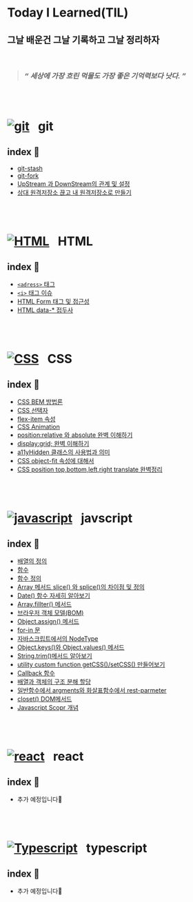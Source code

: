 <h1>Today I Learned(TIL)</h1>


<h2>그날 배운건 그날 기록하고 그날 정리하자</h2>
 
 <br/>

  > ### *“ 세상에 가장 흐린 먹물도 가장 좋은 기억력보다 낫다. ”* 

<br/>
  <br />

   

 # [![git](https://skillicons.dev/icons?i=git)](https://skillicons.dev) &nbsp;  git
 ## index 💁
 - [git-stash](https://github.com/suwan98/TIL-Today-I-Learned/blob/main/git/git-stash.md)
 - [git-fork](./git/fork.md)
 - [UpStream 과 DownStream의 관계 및 설정](./git/upstream-downstream.md)
 - [상대 원격저장소 끊고 내 원격저장소로 만들기](./git/git-remote-and-clone.md)

  
  <br/>
  <br />
  

   
  # [![HTML](https://skillicons.dev/icons?i=html)](https://skillicons.dev) &nbsp;  HTML
  ## index 💁
  - [`<adress>` 태그](https://github.com/suwan98/TIL-Today-I-Learned/blob/main/html/adress-tag.md)
  - [ `<i>` 태그 이슈](https://github.com/suwan98/TIL-Today-I-Learned/blob/main/html/i-tag-issue.md)
  - [HTML Form 태그 및 접근성](./html/html-form.md)
  - [HTML data-* 접두사](./html/data.md)

<br />
<br />


#  [![CSS](https://skillicons.dev/icons?i=css)](https://skillicons.dev) &nbsp; CSS  
 
## index 💁
- [CSS BEM 방법론](https://github.com/suwan98/TIL-Today-I-Learned/blob/main/css/CSS-BEM-Naming.md)
- [CSS 선택자](./css/css-selector.md)
- [flex-item 속성](./css/flex-item.md)
- [CSS Animation](./css/animation.md)
- [position:relative 와 absolute 완벽 이해하기](./css/position.md)
- [display:grid; 완벽 이해하기](./css/grid.md)
- [a11yHidden 클래스의 사용법과 의미](./css/a11yHidden.md)
- [CSS object-fit 속성에 대해서](./css/object-fit.md)
- [CSS position top,bottom,left,right translate 완벽정리](./css/CSS-top-right-left-bottom.md)

<br />
<br />


# [![javascript](https://skillicons.dev/icons?i=js)](https://skillicons.dev) &nbsp;  javscript 
## index 💁
- [배열의 정의](https://github.com/suwan98/TIL-Today-I-Learned/blob/main/javascript/array.md)
- [함수](https://github.com/suwan98/TIL-Today-I-Learned/blob/main/javascript/function.md)
- [함수 정의](https://github.com/suwan98/TIL-Today-I-Learned/blob/main/javascript/function-definition.md)
- [Array 메서드 slice() 와 splice()의 차이점 및 정의](./javascript/array2.md)
- [Date() 함수 자세히 알아보기](./javascript/Date.md)
- [Array.fillter() 메서드](./javascript/array-filter.md)
- [브라우저 객체 모델(BOM)](./javascript/BOM.md)
- [Object.assign() 메서드](./javascript/Object.assign.md)
- [for-in 문](./javascript/for-in.md)
- [자바스크립트에서의 NodeType](./javascript/node-type.md)
- [Object.keys()와 Object.values() 메서드](./javascript/Object-keys.md)
- [String.trim()메서드 알아보기](./javascript/String-trim.md)
- [utility custom function getCSS()/setCSS() 만들어보기](./javascript/getCSS_setCSS.md)
- [Callback 함수](./javascript/callback-function.md)
- [배열과 객체의 구조 분해 할당](./javascript/destructuring-assignment.md)
- [일반함수에서 argments와 화살표함수에서 rest-parmeter](./javascript/argments.md)
- [closet() DOM메서드](./javascript/closest.md)
- [Javascript Scopr 개념](./javascript/scope.md)

<br />
<br />

# [![react](https://skillicons.dev/icons?i=react)](https://skillicons.dev) &nbsp; react
## index 💁
- 추가 예정입니다🥲

<br />
<br />


# [![Typescript](https://skillicons.dev/icons?i=ts)](https://skillicons.dev) &nbsp;  typescript 
## index 💁
- 추가 예정입니다🥲
